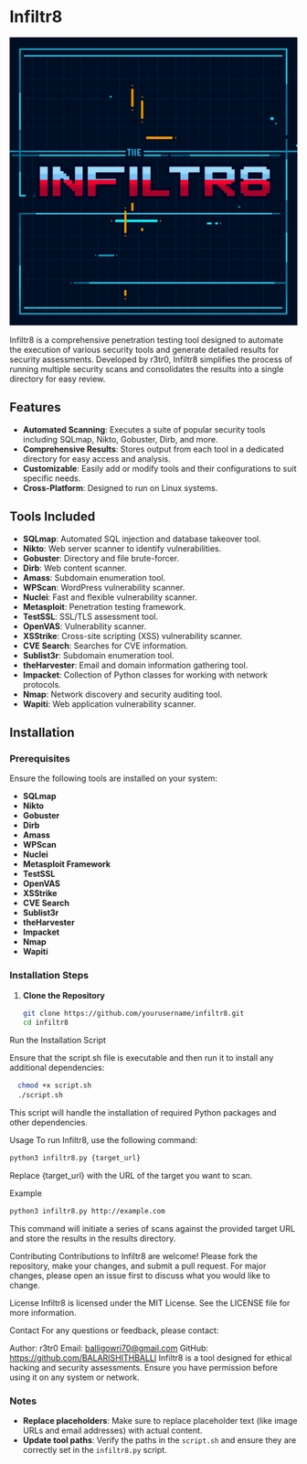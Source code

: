 # Infiltr8

![Infiltr8 Banner](assets/banner.png) <!-- Replace with actual banner image URL -->

Infiltr8 is a comprehensive penetration testing tool designed to automate the execution of various security tools and generate detailed results for security assessments. Developed by r3tr0, Infiltr8 simplifies the process of running multiple security scans and consolidates the results into a single directory for easy review.

## Features

- **Automated Scanning**: Executes a suite of popular security tools including SQLmap, Nikto, Gobuster, Dirb, and more.
- **Comprehensive Results**: Stores output from each tool in a dedicated directory for easy access and analysis.
- **Customizable**: Easily add or modify tools and their configurations to suit specific needs.
- **Cross-Platform**: Designed to run on Linux systems.

## Tools Included

- **SQLmap**: Automated SQL injection and database takeover tool.
- **Nikto**: Web server scanner to identify vulnerabilities.
- **Gobuster**: Directory and file brute-forcer.
- **Dirb**: Web content scanner.
- **Amass**: Subdomain enumeration tool.
- **WPScan**: WordPress vulnerability scanner.
- **Nuclei**: Fast and flexible vulnerability scanner.
- **Metasploit**: Penetration testing framework.
- **TestSSL**: SSL/TLS assessment tool.
- **OpenVAS**: Vulnerability scanner.
- **XSStrike**: Cross-site scripting (XSS) vulnerability scanner.
- **CVE Search**: Searches for CVE information.
- **Sublist3r**: Subdomain enumeration tool.
- **theHarvester**: Email and domain information gathering tool.
- **Impacket**: Collection of Python classes for working with network protocols.
- **Nmap**: Network discovery and security auditing tool.
- **Wapiti**: Web application vulnerability scanner.

## Installation

### Prerequisites

Ensure the following tools are installed on your system:

- **SQLmap**
- **Nikto**
- **Gobuster**
- **Dirb**
- **Amass**
- **WPScan**
- **Nuclei**
- **Metasploit Framework**
- **TestSSL**
- **OpenVAS**
- **XSStrike**
- **CVE Search**
- **Sublist3r**
- **theHarvester**
- **Impacket**
- **Nmap**
- **Wapiti**

### Installation Steps

1. **Clone the Repository**

   ```bash
   git clone https://github.com/yourusername/infiltr8.git
   cd infiltr8
Run the Installation Script

Ensure that the script.sh file is executable and then run it to install any additional dependencies:

```bash
  chmod +x script.sh
  ./script.sh
```
This script will handle the installation of required Python packages and other dependencies.

Usage
To run Infiltr8, use the following command:

```bash
python3 infiltr8.py {target_url}
```
Replace {target_url} with the URL of the target you want to scan.

Example
```bash
python3 infiltr8.py http://example.com
```
This command will initiate a series of scans against the provided target URL and store the results in the results directory.

Contributing
Contributions to Infiltr8 are welcome! Please fork the repository, make your changes, and submit a pull request. For major changes, please open an issue first to discuss what you would like to change.

License
Infiltr8 is licensed under the MIT License. See the LICENSE file for more information.

Contact
For any questions or feedback, please contact:

Author: r3tr0
Email: balligowri70@gmail.com
GitHub: https://github.com/BALARISHITHBALLI
Infiltr8 is a tool designed for ethical hacking and security assessments. Ensure you have permission before using it on any system or network.

### Notes
- **Replace placeholders**: Make sure to replace placeholder text (like image URLs and email addresses) with actual content.
- **Update tool paths**: Verify the paths in the `script.sh` and ensure they are correctly set in the `infiltr8.py` script.
